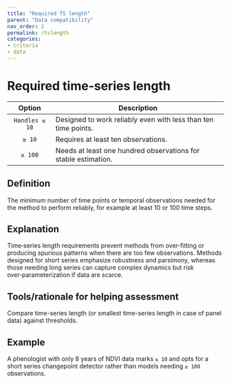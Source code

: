 ```yaml
---
title: "Required TS length"
parent: "Data compatibility"
nav_order: 2
permalink: /tslength
categories:
- criteria
- data
---
```


# Required time-series length

|  **Option**        | **Description**            |
|:------------------:|----------------------------|
| `Handles ≤ 10` | Designed to work reliably even with less than ten time points. |
| `≥ 10` | Requires at least ten observations. |
| `≥ 100` | Needs at least one hundred observations for stable estimation. |


## Definition
The minimum number of time points or temporal observations needed for the method to perform reliably, for example at least 10 or 100 time steps. 

## Explanation
Time‑series length requirements prevent methods from over‑fitting or producing spurious patterns when there are too few observations. Methods designed for short series emphasize robustness and parsimony, whereas those needing long series can capture complex dynamics but risk over‑parameterization if data are scarce.

## Tools/rationale for helping assessment
Compare time-series length (or smallest time-series length in case of panel data) against thresholds. 

## Example
A phenologist with only 8 years of NDVI data marks `≤ 10` and opts for a short series changepoint detector rather than models needing `≥ 100` observations. 

